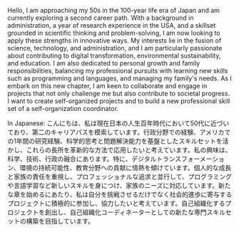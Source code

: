 Hello, I am approaching my 50s in the 100-year life era of Japan and am currently exploring a second career path. With a background in administration, a year of research experience in the USA, and a skillset grounded in scientific thinking and problem-solving, I am now looking to apply these strengths in innovative ways. My interests lie in the fusion of science, technology, and administration, and I am particularly passionate about contributing to digital transformation, environmental sustainability, and education. I am also dedicated to personal growth and family responsibilities, balancing my professional pursuits with learning new skills such as programming and languages, and managing my family's needs. As I embark on this new chapter, I am keen to collaborate and engage in projects that not only challenge me but also contribute to societal progress.
I want to create self-organized projects and to build a new professional skill set of a self-organization coordinator. 

In Japanese:
こんにちは、私は現在日本の人生百年時代において50代に近づいており、第二のキャリアパスを模索しています。行政分野での経験、アメリカでの1年間の研究経験、科学的思考と問題解決能力を基盤としたスキルセットを活かし、これらの長所を革新的な方法で応用したいと考えています。私の興味は、科学、技術、行政の融合にあります。特に、デジタルトランスフォーメーション、環境の持続可能性、教育分野への貢献に情熱を傾けています。個人的な成長と家族の責任を重視し、プロフェッショナルな追求と並行して、プログラミングや言語学習など新しいスキルを身につけ、家族のニーズに対応しています。新たな章を始めるにあたり、私は自分を挑戦させるだけでなく社会的進歩に寄与するプロジェクトに積極的に参加し、協力したいと考えています。自己組織化するプロジェクトを創出し、自己組織化コーディネーターとしての新たな専門スキルセットの構築を目指しています。

<!---
Johntarojiro/Johntarojiro is a ✨ special ✨ repository because its `README.md` (this file) appears on your GitHub profile.
You can click the Preview link to take a look at your changes.
--->
